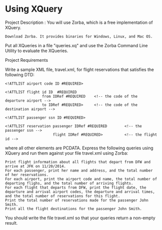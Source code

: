 # Using XQuery

Project Description :
 You will use Zorba, which is a free implementation of XQuery.

    Download Zorba. It provides binaries for Windows, Linux, and Mac OS. 

Put all XQueries in a file "queries.xq" and use the Zorba Command Line Utility to evaluate the XQueries. 

Project Requirements

Write a sample XML file, travel.xml, for flight reservations that satisfies the following DTD:

<!ELEMENT travel (airport | flight | passenger | reservation)*>
<!ELEMENT airport (name)>
    <!ATTLIST airport code ID #REQUIRED>
<!ELEMENT flight (date,departureTime,arrivalTime)>
    <!ATTLIST flight id ID  #REQUIRED
                     from IDRef #REQUIRED    <!-- the code of the departure airport -->
                     to IDRef #REQUIRED>     <!-- the code of the destination airport -->
<!ELEMENT passenger (name,address)>
    <!ATTLIST passenger ssn ID #REQUIRED>
<!ELEMENT reservation (creditcard)>
    <!ATTLIST reservation passenger IDRef #REQUIRED        <!-- the passenger ssn -->
                          flight IDRef #REQUIRED>          <!-- the flight id -->

where all other elements are PCDATA. Express the following queries using XQuery and run them against your file travel.xml using Zorba:

    Print flight information about all flights that depart from DFW and arrive at JFK on 11/20/2014.
    For each passenger, print her name and address, and the total number of her reservations.
    For each airport, print the airport code and name, the total number of departing flighs, and the total number of arriving flights.
    For each flight that departs from DFW, print the flight date, the departure and arrival airport codes, the departure and arrival times, and the total number of reservations for this flight.
    Print the total number of reservations made for the passenger John Smith.
    Print all the flight destinations for the passenger John Smith. 

You should write the file travel.xml so that your queries return a non-empty result. 
